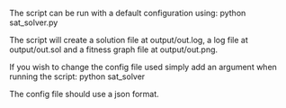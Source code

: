 The script can be run with a default configuration using:
    python sat_solver.py

The script will create a solution file at output/out.log, a log file at output/out.sol and a fitness graph file at 
output/out.png.

If you wish to change the config file used simply add an argument when running the script:
    python sat_solver <path to config>
    
The config file should use a json format.